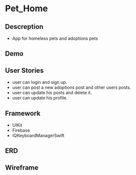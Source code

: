 # Pet_Home
## Descreption
- App for homeless pets and adoptions pets

## Demo


## User Stories
- user can login and sign up.
- user can post a new adoptions post and other users posts.
- user can update his posts and delete it.
- user can update his profile.

## Framework
- UIKit
- Firebase
- IQKeyboardManagerSwift

## ERD

## Wireframe


